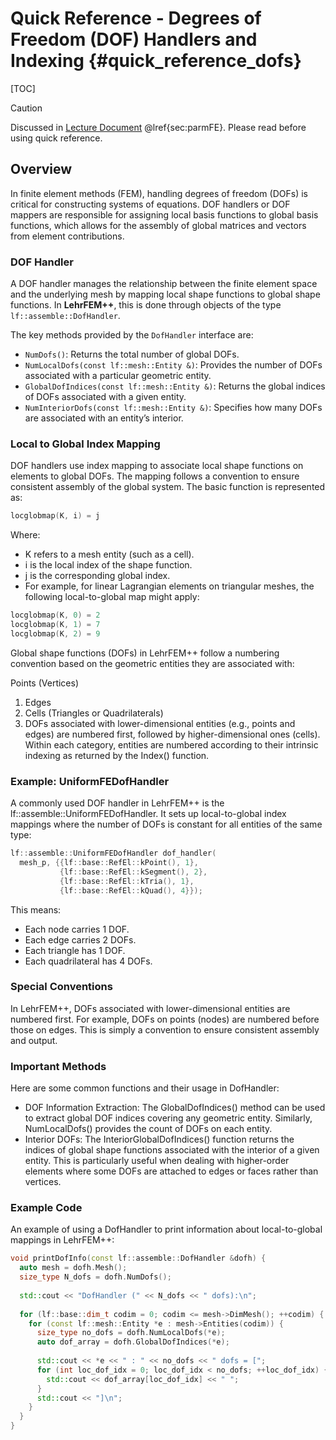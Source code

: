 # Quick Reference - Degrees of Freedom (DOF) Handlers and Indexing {#quick_reference_dofs}

[TOC]

> [!caution]
> Discussed in [Lecture Document](https://www.sam.math.ethz.ch/~grsam/NUMPDEFL/NUMPDE.pdf) @lref{sec:parmFE}. Please read before using quick reference.

## Overview
In finite element methods (FEM), handling degrees of freedom (DOFs) is critical for constructing systems of equations. DOF handlers or DOF mappers are responsible for assigning local basis functions to global basis functions, which allows for the assembly of global matrices and vectors from element contributions.

### DOF Handler
A DOF handler manages the relationship between the finite element space and the underlying mesh by mapping local shape functions to global shape functions. In **LehrFEM++**, this is done through objects of the type `lf::assemble::DofHandler`.

The key methods provided by the `DofHandler` interface are:
- `NumDofs()`: Returns the total number of global DOFs.
- `NumLocalDofs(const lf::mesh::Entity &)`: Provides the number of DOFs associated with a particular geometric entity.
- `GlobalDofIndices(const lf::mesh::Entity &)`: Returns the global indices of DOFs associated with a given entity.
- `NumInteriorDofs(const lf::mesh::Entity &)`: Specifies how many DOFs are associated with an entity’s interior.

### Local to Global Index Mapping
DOF handlers use index mapping to associate local shape functions on elements to global DOFs. The mapping follows a convention to ensure consistent assembly of the global system. The basic function is represented as:

```cpp
locglobmap(K, i) = j
```

Where:

- K refers to a mesh entity (such as a cell).
- i is the local index of the shape function.
- j is the corresponding global index.
- For example, for linear Lagrangian elements on triangular meshes, the following local-to-global map might apply:

```cpp
locglobmap(K, 0) = 2
locglobmap(K, 1) = 7
locglobmap(K, 2) = 9
```

Global shape functions (DOFs) in LehrFEM++ follow a numbering convention based on the geometric entities they are associated with:

Points (Vertices)
1. Edges
2. Cells (Triangles or Quadrilaterals)
3. DOFs associated with lower-dimensional entities (e.g., points and edges) are numbered first, followed by higher-dimensional ones (cells). Within each category, entities are numbered according to their intrinsic indexing as returned by the Index() function.

### Example: UniformFEDofHandler

A commonly used DOF handler in LehrFEM++ is the lf::assemble::UniformFEDofHandler. It sets up local-to-global index mappings where the number of DOFs is constant for all entities of the same type:

```cpp
lf::assemble::UniformFEDofHandler dof_handler(
  mesh_p, {{lf::base::RefEl::kPoint(), 1},
           {lf::base::RefEl::kSegment(), 2},
           {lf::base::RefEl::kTria(), 1},
           {lf::base::RefEl::kQuad(), 4}});
```
This means:

- Each node carries 1 DOF.
- Each edge carries 2 DOFs.
- Each triangle has 1 DOF.
- Each quadrilateral has 4 DOFs.

### Special Conventions
In LehrFEM++, DOFs associated with lower-dimensional entities are numbered first. For example, DOFs on points (nodes) are numbered before those on edges. This is simply a convention to ensure consistent assembly and output.

### Important Methods
Here are some common functions and their usage in DofHandler:

- DOF Information Extraction: The GlobalDofIndices() method can be used to extract global DOF indices covering any geometric entity. Similarly, NumLocalDofs() provides the count of DOFs on each entity.
- Interior DOFs: The InteriorGlobalDofIndices() function returns the indices of global shape functions associated with the interior of a given entity. This is particularly useful when dealing with higher-order elements where some DOFs are attached to edges or faces rather than vertices.

### Example Code
An example of using a DofHandler to print information about local-to-global mappings in LehrFEM++:

```cpp
void printDofInfo(const lf::assemble::DofHandler &dofh) {
  auto mesh = dofh.Mesh();
  size_type N_dofs = dofh.NumDofs();
  
  std::cout << "DofHandler (" << N_dofs << " dofs):\n";
  
  for (lf::base::dim_t codim = 0; codim <= mesh->DimMesh(); ++codim) {
    for (const lf::mesh::Entity *e : mesh->Entities(codim)) {
      size_type no_dofs = dofh.NumLocalDofs(*e);
      auto dof_array = dofh.GlobalDofIndices(*e);
      
      std::cout << *e << " : " << no_dofs << " dofs = [";
      for (int loc_dof_idx = 0; loc_dof_idx < no_dofs; ++loc_dof_idx) {
        std::cout << dof_array[loc_dof_idx] << " ";
      }
      std::cout << "]\n";
    }
  }
}
```
